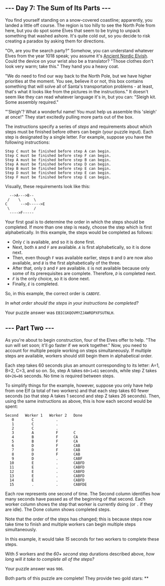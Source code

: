 --- Day 7: The Sum of Its Parts ---
-----------------------------------

You find yourself standing on a snow-covered coastline; apparently, you
landed a little off course. The region is too hilly to see the North
Pole from here, but you do spot some Elves that seem to be trying to
unpack something that washed ashore. It's quite cold out, so you decide
to risk creating a paradox by asking them for directions.

"Oh, are you the search party?" Somehow, you can understand whatever
Elves from the year 1018 speak; you assume it's [Ancient Nordic
Elvish]. Could the device on your wrist also be a translator? "Those
clothes don't look very warm; take this." They hand you a heavy coat.

"We do need to find our way back to the North Pole, but we have higher
priorities at the moment. You see, believe it or not, this box contains
something that will solve all of Santa's transportation problems - at
least, that's what it looks like from the pictures in the instructions."
It doesn't seem like they can read whatever language it's in, but you
can: "Sleigh kit. Some assembly required."

"'Sleigh'? What a wonderful name! You must help us assemble this
'sleigh' at once!" They start excitedly pulling more parts out of the
box.

The instructions specify a series of *steps* and requirements about
which steps must be finished before others can begin (your puzzle
input). Each step is designated by a single letter. For example, suppose
you have the following instructions:

    Step C must be finished before step A can begin.
    Step C must be finished before step F can begin.
    Step A must be finished before step B can begin.
    Step A must be finished before step D can begin.
    Step B must be finished before step E can begin.
    Step D must be finished before step E can begin.
    Step F must be finished before step E can begin.

Visually, these requirements look like this:

      -->A--->B--
     /    \      \
    C      -->D----->E
     \           /
      ---->F-----

Your first goal is to determine the order in which the steps should be
completed. If more than one step is ready, choose the step which is
first alphabetically. In this example, the steps would be completed as
follows:

-   Only *`C`* is available, and so it is done first.
-   Next, both `A` and `F` are available. *`A`* is first alphabetically,
    so it is done next.
-   Then, even though `F` was available earlier, steps `B` and `D` are
    now also available, and *`B`* is the first alphabetically of the
    three.
-   After that, only `D` and `F` are available. `E` is not available
    because only some of its prerequisites are complete. Therefore,
    *`D`* is completed next.
-   *`F`* is the only choice, so it is done next.
-   Finally, *`E`* is completed.

So, in this example, the correct order is *`CABDFE`*.

*In what order should the steps in your instructions be completed?*

Your puzzle answer was `EBICGKQOVMYZJAWRDPXFSUTNLH`.

--- Part Two ---
----------------

As you're about to begin construction, four of the Elves offer to help.
"The sun will set soon; it'll go faster if we work together." Now, you
need to account for multiple people working on steps simultaneously. If
multiple steps are available, workers should still begin them in
alphabetical order.

Each step takes 60 seconds plus an amount corresponding to its letter:
A=1, B=2, C=3, and so on. So, step A takes `60+1=61` seconds, while step
Z takes `60+26=86` seconds. No time is required between steps.

To simplify things for the example, however, suppose you only have help
from one Elf (a total of two workers) and that each step takes 60 fewer
seconds (so that step A takes 1 second and step Z takes 26 seconds).
Then, using the same instructions as above, this is how each second
would be spent:

    Second   Worker 1   Worker 2   Done
       0        C          .        
       1        C          .        
       2        C          .        
       3        A          F       C
       4        B          F       CA
       5        B          F       CA
       6        D          F       CAB
       7        D          F       CAB
       8        D          F       CAB
       9        D          .       CABF
      10        E          .       CABFD
      11        E          .       CABFD
      12        E          .       CABFD
      13        E          .       CABFD
      14        E          .       CABFD
      15        .          .       CABFDE

Each row represents one second of time. The Second column identifies how
many seconds have passed as of the beginning of that second. Each worker
column shows the step that worker is currently doing (or `.` if they are
idle). The Done column shows completed steps.

Note that the order of the steps has changed; this is because steps now
take time to finish and multiple workers can begin multiple steps
simultaneously.

In this example, it would take *15* seconds for two workers to complete
these steps.

With *5* workers and the *60+ second* step durations described above,
*how long will it take to complete all of the steps?*

Your puzzle answer was `906`.

Both parts of this puzzle are complete! They provide two gold stars:
\*\*

  [Ancient Nordic Elvish]: /2015/day/6
